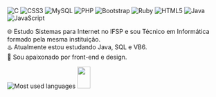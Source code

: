 ![C](https://img.shields.io/badge/c-%2300599C.svg?style=for-the-badge&logo=c&logoColor=white)
![CSS3](https://img.shields.io/badge/css3-%231572B6.svg?style=for-the-badge&logo=css3&logoColor=white)
![MySQL](https://img.shields.io/badge/mysql-4479A1.svg?style=for-the-badge&logo=mysql&logoColor=white)
![PHP](https://img.shields.io/badge/php-%23777BB4.svg?style=for-the-badge&logo=php&logoColor=white)
![Bootstrap](https://img.shields.io/badge/bootstrap-%238511FA.svg?style=for-the-badge&logo=bootstrap&logoColor=white)
![Ruby](https://img.shields.io/badge/ruby-%23CC342D.svg?style=for-the-badge&logo=ruby&logoColor=white)
![HTML5](https://img.shields.io/badge/html5-%23E34F26.svg?style=for-the-badge&logo=html5&logoColor=white)
![Java](https://img.shields.io/badge/java-%23ED8B00.svg?style=for-the-badge&logo=openjdk&logoColor=white)
![JavaScript](https://img.shields.io/badge/JavaScript-F7DF1E?style=for-the-badge&logo=javascript&logoColor=black)

🌐 Estudo Sistemas para Internet no IFSP e sou Técnico em Informática formado pela mesma instituição.<br>
♨️ Atualmente estou estudando Java, SQL e VB6.<br>
🎨 Sou apaixonado por front-end e design.<br>

<div>
<img src="https://github-readme-stats.vercel.app/api/top-langs/?username=gabrielalb5&layout=compact&custom_title=Experiência&hide=hack&langs_count=7" alt="Most used languages">
<span><img src="https://github.com/user-attachments/assets/2dea41b9-6020-409a-8cb1-0144d73a40c1" height=50 width=30/></span> <!--invisible-->
<!--<img src="https://github.com/user-attachments/assets/9fb9709d-1275-4cbf-bec1-7e379502be24" alt="gato programador" height=200 margin=100>-->
</div>
<!--<img src="https://github.com/gabrielalb5/gabrielalb5/assets/82725552/f0ca45f4-1d41-4c8d-9060-cc0d4cae1f35" width=150>-->

##
<!-- <img src="./profile-3d-contrib/profile-south-season-animate.svg" alt="contrib-3d"> -->


<!--
**gabrielalb5/gabrielalb5** is a ✨ _special_ ✨ repository because its `README.md` (this file) appears on your GitHub profile.


Here are some ideas to get you started:

- 🔭 I’m currently working on ...
- 🌱 I’m currently learning ...
- 👯 I’m looking to collaborate on ...
- 🤔 I’m looking for help with ...
- 💬 Ask me about ...
- 📫 How to reach me: ...
- 😄 Pronouns: ...
- ⚡ Fun fact: ...
-->
<!-- [![Top Langs](https://github-readme-stats.vercel.app/api/top-langs/?username=gabrielalb5&layout=donut)](https://github.com/anuraghazra/github-readme-stats)
![Top Langs](https://github-readme-stats.vercel.app/api/top-langs/?username=gabrielalb5&langs_count=8)
[![Top Langs](https://github-readme-stats.vercel.app/api/top-langs/?username=gabrielalb5&layout=pie)](https://github.com/anuraghazra/github-readme-stats) -->

